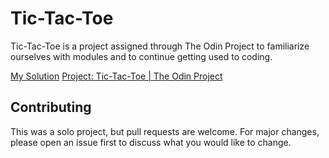 # Tic-Tac-Toe

Tic-Tac-Toe is a project assigned through The Odin Project to familiarize ourselves with modules and 
to continue getting used to coding.

[My Solution](https://ericksen-github.github.io/Tic_Tac_Toe/)
[Project: Tic-Tac-Toe | The Odin Project](https://www.theodinproject.com/courses/javascript/lessons/tic-tac-toe-javascript?ref=lnav)

## Contributing
This was a solo project, but pull requests are welcome. For major changes, please open an issue first to discuss what you would like to change.